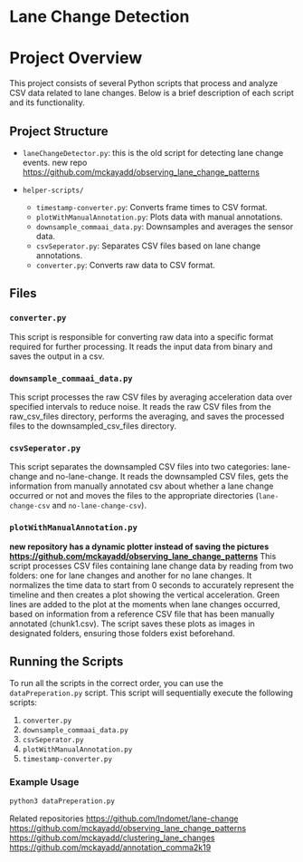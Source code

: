 # Lane Change Detection

# Project Overview

This project consists of several Python scripts that process and analyze CSV data related to lane changes. Below is a brief description of each script and its functionality.

## Project Structure

- `laneChangeDetector.py`: this is the old script for detecting lane change events. new repo https://github.com/mckayadd/observing_lane_change_patterns

- `helper-scripts/`
  - `timestamp-converter.py`: Converts frame times to CSV format.
  - `plotWithManualAnnotation.py`: Plots data with manual annotations.
  - `downsample_commaai_data.py`: Downsamples and averages the sensor data.
  - `csvSeperator.py`: Separates CSV files based on lane change annotations.
  - `converter.py`: Converts raw data to CSV format.


## Files

### `converter.py`
This script is responsible for converting raw data into a specific format required for further processing. It reads the input data from binary and saves the output in a csv.

### `downsample_commaai_data.py`
This script processes the raw CSV files by averaging acceleration data over specified intervals to reduce noise. It reads the raw CSV files from the raw_csv_files directory, performs the averaging, and saves the processed files to the downsampled_csv_files directory.

### `csvSeperator.py`
This script separates the downsampled CSV files into two categories: lane-change and no-lane-change. It reads the downsampled CSV files, gets the information from manually annotated csv about whether a lane change occurred or not and moves the files to the appropriate directories (`lane-change-csv` and `no-lane-change-csv`).

### `plotWithManualAnnotation.py`
**new repository has a dynamic plotter instead of saving the pictures https://github.com/mckayadd/observing_lane_change_patterns**
This script processes CSV files containing lane change data by reading from two folders: one for lane changes and another for no lane changes. It normalizes the time data to start from 0 seconds to accurately represent the timeline and then creates a plot showing the vertical acceleration. Green lines are added to the plot at the moments when lane changes occurred, based on information from a reference CSV file that has been manually annotated (chunk1.csv). The script saves these plots as images in designated folders, ensuring those folders exist beforehand.


## Running the Scripts

To run all the scripts in the correct order, you can use the `dataPreperation.py` script. This script will sequentially execute the following scripts:

1. `converter.py`
2. `downsample_commaai_data.py`
3. `csvSeperator.py`
4. `plotWithManualAnnotation.py`
5. `timestamp-converter.py`

### Example Usage

```bash
python3 dataPreperation.py
```

Related repositories
https://github.com/Indomet/lane-change
https://github.com/mckayadd/observing_lane_change_patterns
https://github.com/mckayadd/clustering_lane_changes
https://github.com/mckayadd/annotation_comma2k19
